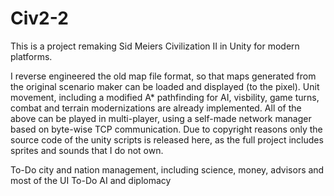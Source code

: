 # Civ2-2

This is a project remaking Sid Meiers Civilization II in Unity for modern platforms.

I reverse engineered the old map file format, so that maps generated from the original scenario maker can be loaded and displayed (to the pixel). 
Unit movement, including a modified A* pathfinding for AI, visbility, game turns, combat and terrain modernizations are already implemented.
All of the above can be played in multi-player, using a self-made network manager based on byte-wise TCP communication.
Due to copyright reasons only the source code of the unity scripts is released here, as the full project includes sprites and sounds that I do not own.

To-Do city and nation management, including science, money, advisors and most of the UI
To-Do AI and diplomacy 
